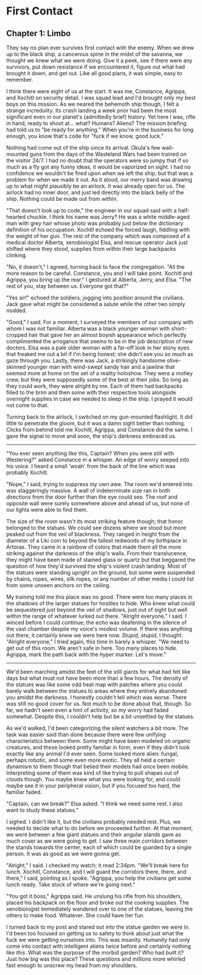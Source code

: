 # First Contact

## Chapter 1: Limbo

They say no plan ever survives first contact with the enemy. When we drew up to the black ship, a
cancerous spine in the midst of the savanna, we thought we knew what we were doing. Give it a peek,
see if there were any survivors, put down resistance if we encountered it, figure out what had
brought it down, and get out. Like all good plans, it was simple, easy to remember.

I think there were eight of us at the start. It was me, Constance, Agrippa, and Xochitl on security
detail. I was squad lead and I'd brought only my best boys on this mission. As we neared the
behemoth ship though, I felt a strange incredulity. Its crash landing a week prior had been the most
significant even in our planet's (admittedly brief) history. Yet here I was, rifle in hand, ready to
shoot at... what? Humans? Aliens? The mission briefing had told us to "be ready for anything." When
you're in the business for long enough, you know that's code for "fuck if we know, good luck."

Nothing had come out of the ship since its arrival. Okula's few wall-mounted guns from the days of
the Wasteland Wars had been trained on the visitor 24/7. I had no doubt that the operators were so
jumpy that if so much as a fly got any funny ideas, it would be vaporized on sight. I had no
confidence we wouldn't be fired upon when we left the ship, but that was a problem for when we made
it out. As it stood, our merry band was drawing up to what might plausibly be an airlock. It was
already open for us. The airlock had no inner door, and just led directly into the black belly of
the ship. Nothing could be made out from within.

"That doesn't look up to code," the engineer in our squad said with a half-hearted chuckle. I think
his name was Jerry? He was a white middle-aged man with grey hair whose photo was probably just
below the dictionary definition of his occupation. Xochitl echoed the forced laugh, fiddling with
the weight of her gun. The rest of the company which was composed of a medical doctor Alberta,
xenobiologist Elsa, and rescue operator Jack just shifted where they stood, supplies from within
their large backpacks clinking.

"No, it doesn't," I agreed, turning back to face the congregation. "All the more reason to be
careful. Constance, you and I will take point. Xochitl and Agrippa, you bring up the rear." I
gestured at Alberta, Jerry, and Elsa. "The rest of you, stay between us. Everyone got that?"

"Yes sir!" echoed the soldiers, jogging into position around the civilians. Jack gave what might be
considered a salute while the other two simply nodded.

"Good," I said. For a moment, I surveyed the members of our company with whom I was not familiar.
Alberta was a black younger woman with short-cropped hair that gave her an almost boyish appearance
which perfectly complimented the arrogance that seems to be in the job description of new doctors.
Elsa was a pale older woman with a far-off look in her stony eyes that freaked me out a bit if I'm
being honest; she didn't see you so much as gaze through you. Lastly, there was Jack, a strikingly
handsome olive-skinned younger man with wind-swept sandy hair and a jawline that seemed more at home
on the set of a reality holoshow. They were a motley crew, but they were supposedly some of the best
at their jobs. So long as they could work, they were alright by me. Each of them had backpacks
filled to the brim and then some with their respective tools alongside overnight supplies in case we
needed to sleep in the ship. I prayed it would not come to that.

Turning back to the airlock, I switched on my gun-mounted flashlight. It did little to penetrate the
gloom, but it was a damn sight better than nothing. Clicks from behind told me Xochitl, Agrippa, and
Constance did the same. I gave the signal to move and soon, the ship's darkness embraced us.

---

"You ever seen anything like this, Captain? When you were still with Westering?" asked Constance in
a whisper. An edge of worry seeped into his voice. I heard a small 'woah' from the back of the line
which was probably Xochitl.

"Nope," I said, trying to suppress my own awe. The room we'd entered into was staggeringly massive.
A wall of indeterminate size ran in both directions from the door further than the eye could see.
The roof and opposite wall were surely somewhere above and ahead of us, but none of our lights were
able to find them.

The size of the room wasn't its most striking feature though; that honor belonged to the statues. We
could see dozens where we stood but more peaked out from the veil of blackness. They ranged in
height from the diameter of a Liki coin to beyond the tallest redwoods of my birthplace in Artoras.
They came in a rainbow of colors that made them all the more striking against the darkness of the
ship's walls. From their translucence, they might have been made of stained glass or quartz but that
beggared the question of how they'd survived the ship's violent crash landing. Most of the statues
were standing upright on the ground, but some were suspended by chains, ropes, wires, silk ropes, or
any number of other media I could list from some unseen anchors on the ceiling.

My training told me this place was no good. There were too many places in the shadows of the larger
statues for hostiles to hide. Who knew what could be sequestered just beyond the veil of shadows,
just out of sight but well within the range of whatever lurked out there. "Alright everyone," I
said. I winced before I could continue; the echo was deafening in the silence of the vast chamber
despite my voice's modest volume. If there was anything out there, it certainly knew we were here
now. _Stupid, stupid_, I thought. "Alright everyone," I tried again, this time in barely a whisper.
"We need to get out of this room. We aren't safe in here. Too many places to hide. Agrippa, mark the
path back with the hyper marker. Let's move."

---

We'd been marching amidst the feet of the still giants for what had felt like days but what must not
have been more than a few hours. The density of the statues was like some odd heat map with patches
where you could barely walk between the statues to areas where they entirely abandoned you amidst
the darkness. I honestly couldn't tell which was worse. There was still no good cover for us. Not
much to be done about that, though. So far, we hadn't seen even a hint of activity, so my worry had
faded somewhat. Despite this, I couldn't help but be a bit unsettled by the statues.

As we'd walked, I'd been categorizing the silent watchers a bit more. The task was easier said than
done because there were few unifying characteristics between them. Some might have been modeled on
organic creatures, and these looked pretty familiar in form, even if they didn't look exactly like
any animal I'd ever seen. Some looked more alien: fungal, perhaps robotic, and some even more
exotic. They all held a certain dynamism to them though that belied their models had once been
mobile. Interpreting some of them was kind of like trying to pull shapes out of clouds though. You
maybe knew what you were looking for, and could maybe see it in your peripheral vision, but if you
focused too hard, the familiar faded.

"Captain, can we break?" Elsa asked. "I think we need some rest. I also want to study these
statues."

I sighed. I didn't like it, but the civilians probably needed rest. Plus, we needed to decide what
to do before we proceeded further. At that moment, we were between a few giant statues and their
angular stands gave as much cover as we were going to get. I saw three main corridors between the
stands towards the center, each of which could be guarded by a single person. It was as good as we
were gonna get.

"Alright," I said. I checked my watch; it read 2:34pm. "We'll break here for lunch. Xochitl,
Constance, and I will guard the corridors there, there, and there," I said, pointing as I spoke.
"Agrippa, you help the civilians get some lunch ready. Take stock of where we're going next."

"You got it boss," Agrippa said. He unslung his rifle from his shoulders, placed his backpack on the
floor and broke out the cooking supplies. The xenobiologist immediately wandered over to one of the
statues, leaving the others to make food. Whatever. She could have her fun.

I turned back to my post and stared out into the statue garden we were in. I'd been too focused on
getting us to safety to think about just what the fuck we were getting ourselves into. This was
insanity. Humanity had only come into contact with intelligent aliens twice before and certainly
nothing like _this_. What was the purpose of the morbid garden? Who had built it? Just how big was
this place? These questions and millions more whirled fast enough to unscrew my head from my
shoulders.
